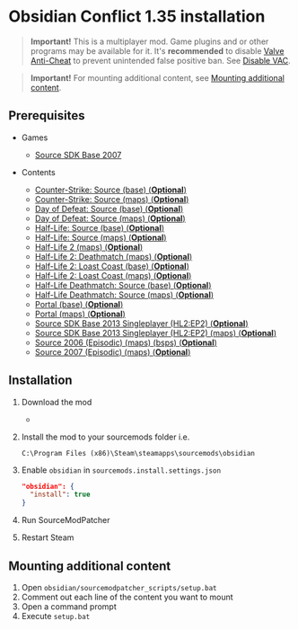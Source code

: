 # Obsidian Conflict 1.35 installation

> **Important!** This is a multiplayer mod. Game plugins and or other programs may be available for it. It's **recommended** to disable [Valve Anti-Cheat](https://developer.valvesoftware.com/wiki/Valve_Anti-Cheat) to prevent unintended false positive ban. See [Disable VAC](../disable-vac.md).

> **Important!** For mounting additional content, see [Mounting additional content](#mounting-additional-content).

## Prerequisites

- Games
  - [Source SDK Base 2007](../../../game-installation/game-installation/source-sdk-base-2007.md)

- Contents
  - [Counter-Strike: Source (base) (**Optional**)](../../../SourceContentInstaller/v0/content-installation/counter-strike-source.md#base-content)
  - [Counter-Strike: Source (maps) (**Optional**)](../../../SourceContentInstaller/v0/content-installation/counter-strike-source.md#maps-content)
  - [Day of Defeat: Source (base) (**Optional**)](../../../SourceContentInstaller/v0/content-installation/day-of-defeat-source.md#base-content)
  - [Day of Defeat: Source (maps) (**Optional**)](../../../SourceContentInstaller/v0/content-installation/day-of-defeat-source.md#maps-content)
  - [Half-Life: Source (base) (**Optional**)](../../../SourceContentInstaller/v0/content-installation/half-life-source.md#base-content)
  - [Half-Life: Source (maps) (**Optional**)](../../../SourceContentInstaller/v0/content-installation/half-life-source.md#maps-content)
  - [Half-Life 2 (maps) (**Optional**)](../../../SourceContentInstaller/v0/content-installation/half-life-2.md#maps-content)
  - [Half-Life 2: Deathmatch (maps) (**Optional**)](../../../SourceContentInstaller/v0/content-installation/half-life-2-deathmatch.md#maps-content)
  - [Half-Life 2: Loast Coast (base) (**Optional**)](../../../SourceContentInstaller/v0/content-installation/half-life-2-lost-coast.md#base-content)
  - [Half-Life 2: Loast Coast (maps) (**Optional**)](../../../SourceContentInstaller/v0/content-installation/half-life-2-lost-coast.md#maps-content)
  - [Half-Life Deathmatch: Source (base) (**Optional**)](../../../SourceContentInstaller/v0/content-installation/half-life-deathmatch-source.md#base-content)
  - [Half-Life Deathmatch: Source (maps) (**Optional**)](../../../SourceContentInstaller/v0/content-installation/half-life-deathmatch-source.md#maps-content)
  - [Portal (base) (**Optional**)](../../../SourceContentInstaller/v0/content-installation/portal.md#base-content)
  - [Portal (maps) (**Optional**)](../../../SourceContentInstaller/v0/content-installation/portal.md#maps-content)
  - [Source SDK Base 2013 Singleplayer (HL2:EP2) (**Optional**)](../../../SourceContentInstaller/v0/content-installation/source-sdk-base-2013-singleplayer.md#hl2ep2-content)
  - [Source SDK Base 2013 Singleplayer (HL2:EP2) (maps) (**Optional**)](../../../SourceContentInstaller/v0/content-installation/source-sdk-base-2013-singleplayer.md#hl2ep2-maps-content)
  - [Source 2006 (Episodic) (maps) (bsps) (**Optional**)](../../../SourceContentInstaller/v0/content-installation/source-2006.md#episodic-maps-bsps-content)
  - [Source 2007 (Episodic) (maps) (**Optional**)](../../../SourceContentInstaller/v0/content-installation/source-2007.md#episodic-maps-content)

## Installation

1. Download the mod

   - <url>

2. Install the mod to your sourcemods folder i.e.

   ```text
   C:\Program Files (x86)\Steam\steamapps\sourcemods\obsidian
   ```

3. Enable `obsidian` in `sourcemods.install.settings.json`

   ```json
   "obsidian": {
     "install": true
   }
   ```

4. Run SourceModPatcher
5. Restart Steam

## Mounting additional content

1. Open `obsidian/sourcemodpatcher_scripts/setup.bat`
2. Comment out each line of the content you want to mount
3. Open a command prompt
4. Execute `setup.bat`
